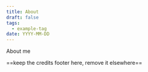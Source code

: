 ```yaml
---
title: About
draft: false
tags:
  - example-tag
date: YYYY-MM-DD
---
```

About me

==keep the credits footer here, remove it elsewhere==